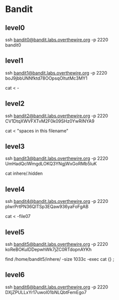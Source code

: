 # Bandit  

## level0  
ssh bandit0@bandit.labs.overthewire.org -p 2220  
bandit0  

## level1  
ssh bandit1@bandit.labs.overthewire.org -p 2220  
boJ9jbbUNNfktd78OOpsqOltutMc3MY1  
  
cat < -

## level2 
ssh bandit2@bandit.labs.overthewire.org -p 2220  
CV1DtqXWVFXTvM2F0k09SHz0YwRINYA9  

cat < "spaces in this filename"

## level3 
ssh bandit3@bandit.labs.overthewire.org -p 2220  
UmHadQclWmgdLOKQ3YNgjWxGoRMb5luK  

cat inhere/.hidden

## level4 
ssh bandit4@bandit.labs.overthewire.org -p 2220  
pIwrPrtPN36QITSp3EQaw936yaFoFgAB

cat < -file07

## level5 
ssh bandit5@bandit.labs.overthewire.org -p 2220 
koReBOKuIDDepwhWk7jZC0RTdopnAYKh  

find /home/bandit5/inhere/ -size 1033c -exec cat {} \;

## level6
ssh bandit6@bandit.labs.overthewire.org -p 2220 
DXjZPULLxYr17uwoI01bNLQbtFemEgo7  
